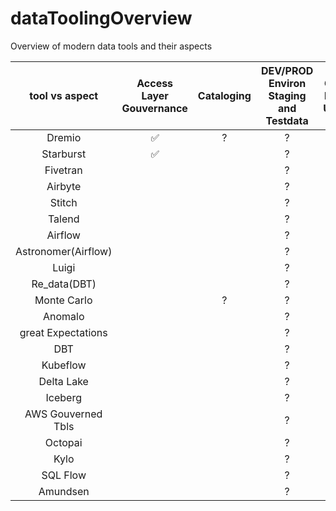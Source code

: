 # dataToolingOverview
Overview of modern data tools and their aspects


| tool  vs aspect  | Access<br/>Layer<br/>Gouvernance | Cataloging | DEV/PROD<br/>Environ<br/>Staging<br/>and<br/>Testdata | GIT like UEx       | Ingest             | Lineage | ML Support | NO CODE/GUI SUPPORT | Observability | Orchstration     | Storage | Testing Support | Transform |
|:----------------:|:--------------------------------:|:----------:|:-----------------------------------------------------:|:------------------:|:------------------:|:-------:|:----------:|:-------------------:|:-------------:|:----------------:|:-------:|:---------------:|:----------|
|Dremio             |             :white_check_mark:   |    ?       |     ?                                                 | :white_check_mark: |                   |         |            | :white_check_mark:  |               |                  |         |                 |           |
|Starburst          |             :white_check_mark:   |            |     ?                                                 | :white_check_mark: |                   |         |            | :white_check_mark:  |               |                  |         |                 |           |
|Fivetran           |                                  |            |     ?                                                 |                    | :white_check_mark:|         |            |                     |               |                  |         |                 |           |
|Airbyte            |                                  |            |     ?                                                 |                    | :white_check_mark:|         |            |                     |               |                  |         |                 |           |
|Stitch             |                                  |            |     ?                                                 |                    | :white_check_mark:|         |            |                     |               |                  |         |                 |           |
|Talend             |                                  |            |     ?                                                 |                    |                   |         |            |                     |               |:white_check_mark:|         |                 |           |
|Airflow            |                                  |            |     ?                                                 |                    |                   |         |            |                     |               |:white_check_mark:|         |                 |           |
|Astronomer(Airflow)|                                  |            |     ?                                                 |                    |                   |         |            |                     |               |:white_check_mark:|         |                 |           |
|Luigi              |                                  |            |     ?                                                 |                    |                   |         |            |                     |               |:white_check_mark:|         |                 |           |
|Re_data(DBT)       |                                  |            |     ?                                                 |                    |                   |         |            |                     |               |:white_check_mark:|         |                 |           |
|Monte Carlo        |                                  |    ?       |     ?                                                 |                    |                   |         |            |                     |               |:white_check_mark:|         |                 |           |
|Anomalo            |                                  |            |     ?                                                 |                    |                   |         |            |                     |               |:white_check_mark:|         |                 |           |
|great Expectations |                                  |            |     ?                                                 |                    |                   |         |            |                     |               |:white_check_mark:|         |                 |           |
|DBT                |                                  |            |     ?                                                 |                    |                   |         |            |                     |               |:white_check_mark:|         |                 |           |
|Kubeflow           |                                  |            |     ?                                                 |                    |                   |         |            |                     |               |:white_check_mark:|         |                 |           |
|Delta Lake         |                                  |            |     ?                                                 |                    |                   |         |            |                     |               |:white_check_mark:|         |                 |           |
|Iceberg            |                                  |            |     ?                                                 |                    |                   |         |            |                     |               |:white_check_mark:|         |                 |           |
|AWS Gouverned Tbls |                                  |            |     ?                                                 |                    |                   |         |            |                     |               |:white_check_mark:|         |                 |           |
|Octopai            |                                  |            |     ?                                                 |                    |                   |         |            |                     |               |:white_check_mark:|         |                 |           |
|Kylo               |                                  |            |     ?                                                 |                    |                   |         |            |                     |               |:white_check_mark:|         |                 |           |
|SQL Flow           |                                  |            |     ?                                                 |                    |                   |         |            |                     |               |:white_check_mark:|         |                 |           |
|Amundsen           |                                  |            |     ?                                                 |                    |                   |         |            |                     |               |:white_check_mark:|         |                 |           |
